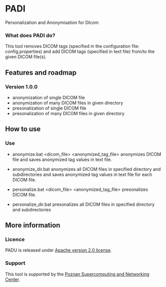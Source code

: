 # PADI

Personalization and Anonymisation for DIcom

### What does PADI do?

This tool removes DICOM tags (specified in the configuration file: config.properties) and add DICOM tags (specified in text file) from/to the given DICOM file(s).

## Features and roadmap

### Version 1.0.0

* anonymization of single DICOM file
* anonymization of many DICOM files in given directory
* presonalization of single DICOM file
* presonalization of many DICOM files in given directory

## How to use

### Use

* anonymize.bat <dicom_file> <anonymized_tag_file>
anonymizes DICOM file and saves anonymized tag values in text file.

* anonymize_dir.bat <directory>
anonymizes all DICOM files in specified directory and subdirectories and saves
anonymized tag values in text file for each DICOM file.

* personalize.bat <dicom_file> <anonymized_tag_file>
presonalizes DICOM file.

* personalize_dir.bat <directory>
presonalizes all DICOM files in specified directory and subdirectories

## More information

### Licence

PADU is released under [Apache version 2.0 license](LICENSE.txt).

### Support

This tool is supported by the [Poznan Supercomputing and Networking Center](http://psnc.pl). 

